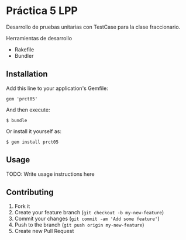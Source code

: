 # Práctica 5 LPP

Desarrollo de pruebas unitarias con TestCase para la clase fraccionario.

Herramientas de desarrollo

+ Rakefile
+ Bundler


## Installation

Add this line to your application's Gemfile:

    gem 'prct05'

And then execute:

    $ bundle

Or install it yourself as:

    $ gem install prct05

## Usage

TODO: Write usage instructions here

## Contributing

1. Fork it
2. Create your feature branch (`git checkout -b my-new-feature`)
3. Commit your changes (`git commit -am 'Add some feature'`)
4. Push to the branch (`git push origin my-new-feature`)
5. Create new Pull Request
